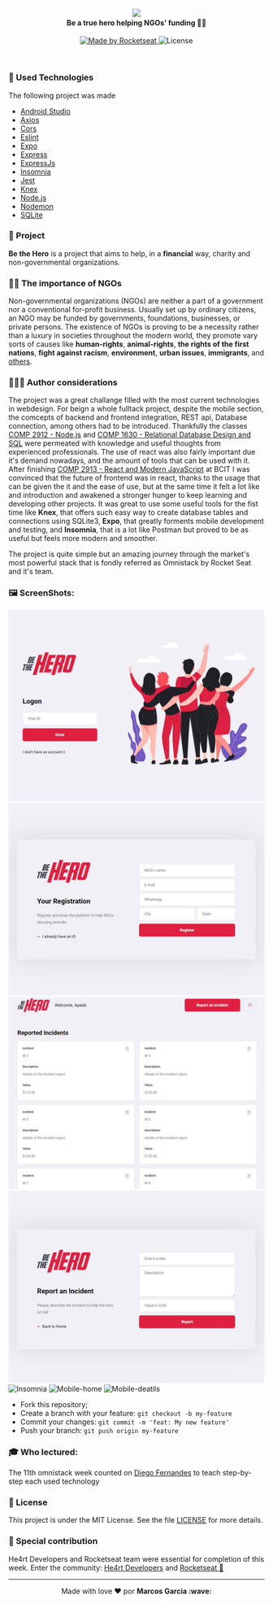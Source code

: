 <h4 align="center">
<img src="./img/logo3x.png" width="250px" /><br>
 <b>Be a true hero helping NGOs' funding</b> 🦸‍♂️
</h4>
<p align="center">
  <a href="https://rocketseat.com.br">
    <img alt="Made by Rocketseat" src="https://img.shields.io/badge/made%20by-Rocketseat-red">
  </a>
  <img alt="License" src="https://img.shields.io/badge/license-MIT-red">
</p>

<br>

### :rocket: Used Technologies

The following project was made

- [Android Studio](https://developer.android.com/studio)
- [Axios](https://www.npmjs.com/package/axios)
- [Cors](https://www.npmjs.com/package/cors)
- [Eslint](https://www.npmjs.com/package/eslint)
- [Expo](https://expo.io/)
- [Express](https://expressjs.com/pt-br/)
- [ExpressJs](https://expressjs.com/pt-br/)
- [Insomnia](https://insomnia.rest/)
- [Jest](https://www.npmjs.com/package/jest)
- [Knex](https://www.npmjs.com/package/knex)
- [Node.js](https://nodejs.org/en/)
- [Nodemon](https://www.npmjs.com/package/nodemon)
- [SQLite](https://www.sqlite.org/index.html)

### :muscle: Project

<b>Be the Hero</b> is a project that aims to help, in a <b>financial</b> way, charity and non-governmental organizations.

### 🦸‍♂️ The importance of NGOs <br>

Non-governmental organizations (NGOs) are neither a part of a government nor a conventional for-profit business. Usually set up by ordinary citizens, an NGO may be funded by governments, foundations, businesses, or private persons. The existence of NGOs is proving to be a necessity rather than a luxury in societies throughout the modern world, they promote vary sorts of causes like <b>human-rights</b>, <b>animal-rights</b>, <b>the rights of the first nations</b>, <b>fight against racism</b>, <b>environment</b>, <b>urban issues</b>, <b>immigrants</b>, and [others](https://lifeatlakshyam.wordpress.com/2015/10/30/why-do-we-need-ngos/).

### 🙋🏽‍♂️ Author considerations

The project was a great challange filled with the most current technologies in webdesign. For beign a whole fulltack project, despite the mobile section, the comcepts of backend and frontend integration, REST api, Database connection, among others had to be introduced. Thankfully the classes [COMP 2912 - Node.js](https://www.bcit.ca/study/courses/comp2912) and [COMP 1630 - Relational Database Design and SQL](https://www.bcit.ca/study/courses/comp1630) were permeated with knowledge and useful thoughts from experienced professionals.
The use of react was also fairly important due it's demand nowadays, and the amount of tools that can be used with it. After finishing [COMP 2913 - React and Modern JavaScript](https://www.bcit.ca/study/courses/comp2913) at BCIT I was convinced that the future of frontend was in react, thanks to the usage that can be given the it and the ease of use, but at the same time it felt a lot like and introduction and awakened a stronger hunger to keep learning and developing other projects.
It was great to use some useful tools for the fist time like <b>Knex</b>, that offers such easy way to create database tables and connections using SQLite3, <b>Expo</b>, that greatly forments mobile development and testing, and <b>Insomnia</b>, that is a lot like Postman but proved to be as useful but feels more modern and smoother.

The project is quite simple but an amazing journey through the market's most powerful stack that is fondly referred as Omnistack by Rocket Seat and it's team.

### 🖼️ ScreenShots:

![Web-home](/screenshots/1200x900homepage.jpg?raw=true "Web App Home Page")
![Web-signIn](/screenshots/1200x900signin.jpg?raw=true "Web App Sign In Page")
![Web-incidents](/screenshots/1200x900incidents.jpg?raw=true "Web App Incidents")
![Web-report](/screenshots/1200x900report.jpg?raw=true "Web App Report")
![Insomnia](/screenshots/1200x900Insomnia?raw=true "API")
![Mobile-home](/screenshots/1200x900mobiledetails?raw=true "Mobile App Home Page")
![Mobile-deatils](/screenshots/1200x900mobilehomepage?raw=true "Mobile App Deatils Page")

- Fork this repository;
- Create a branch with your feature: `git checkout -b my-feature`
- Commit your changes: `git commit -m 'feat: My new feature'`
- Push your branch: `git push origin my-feature`

### :mortar_board: Who lectured:

The 11th omnistack week counted on [Diego Fernandes](https://github.com/diego3g) to teach step-by-step each used technology

### :memo: License

This project is under the MIT License. See the file [LICENSE](LICENSE.md) for more details.

### :muscle: Special contribution

He4rt Developers and Rocketseat team were essential for completion of this week.
Enter the community: [He4rt Developers](https://discord.gg/8mA4CM2) and [Rocketseat :rocket:](https://discordapp.com/invite/gCRAFhc)

---

<p align="center">Made with love ❤️ por <strong>Marcos Garcia :wave: </p>
